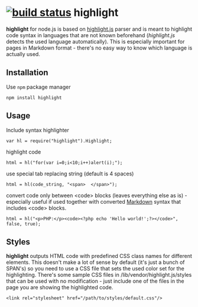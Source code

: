 [![build status](https://secure.travis-ci.org/andris9/highlight.png)](http://travis-ci.org/andris9/highlight)
highlight
==============

**highlight** for node.js is based on [highlight.js](http://softwaremaniacs.org/soft/highlight/en/) parser and is meant to highlight code syntax in languages that are not known beforehand (*highlight.js* detects the used language automatically). This is especially important for pages in Markdown format - there's no easy way to know which language is actually used.

Installation
------------

Use `npm` package manager

    npm install highlight

Usage
-----

Include syntax highlighter

    var hl = require("highlight").Highlight;
    
highlight code

    html = hl("for(var i=0;i<10;i++)alert(i);");

use special tab replacing string (default is 4 spaces)

    html = hl(code_string, "<span>  </span>");

convert code only between &lt;code&gt; blocks (leaves everything else as is) - especially useful if used together with converted [Markdown](/andris9/node-markdown) syntax that includes &lt;code&gt; blocks.

    html = hl("<p>PHP:</p><code><?php echo 'Hello world!';?></code>", false, true);

Styles
------

**highlight** outputs HTML code with predefined CSS class names for different elements. This doesn't make a lot of sense by default (it's just a bunch of SPAN's) so you need to use a CSS file that sets the used color set for the highlighting. There's some sample CSS files in /lib/vendor/highlight.js/styles that can be used with no modification - just include one of the files in the page you are showing the highlighted code.

    <link rel="stylesheet" href="/path/to/styles/default.css"/>